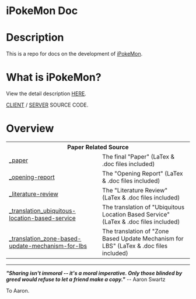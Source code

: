 iPokeMon Doc
============

# Description

This is a repo for docs on the development of [iPokeMon](http://dev.kjuly.com/iPokeMon).

# What is iPokeMon?

View the detail description [HERE](http://dev.kjuly.com/iPokeMon).

[CLIENT](https://github.com/Kjuly/iPokeMon) / [SERVER](https://github.com/Kjuly/iPokeMon-Server) SOURCE CODE.

# Overview

<table>
  <tr><th colspan="2" style="text-align:center;">Paper Related Source</th></tr>
  <tr>
    <td><a href="https://github.com/Kjuly/iPokeMon-Doc/tree/master/_paper">_paper</a></td>
    <td>The final "Paper" (LaTex & .doc files included)</td>
  </tr>
  <tr>
    <td><a href="https://github.com/Kjuly/iPokeMon-Doc/tree/master/_opening-report">_opening-report</a></td>
    <td>The "Opening Report" (LaTex & .doc files included)</td>
  </tr>
  <tr>
    <td><a href="https://github.com/Kjuly/iPokeMon-Doc/tree/master/_literature-review">_literature-review</a></td>
    <td>The "Literature Review" (LaTex & .doc files included)</td>
  </tr>
  <tr>
    <td><a href="https://github.com/Kjuly/iPokeMon-Doc/tree/master/_translation_ubiquitous-location-based-service">_translation_ubiquitous-location-based-service</a></td>
    <td>The translation of "Ubiquitous Location Based Service" (LaTex & .doc files included)</td>
  </tr>
  <tr>
    <td><a href="https://github.com/Kjuly/iPokeMon-Doc/tree/master/_translation_zone-based-update-mechanism-for-lbs">_translation_zone-based-update-mechanism-for-lbs</a></td>
    <td>The translation of "Zone Based Update Mechanism for LBS" (LaTex & .doc files included)</td>
  </tr>
</table>

---
___"Sharing isn't immoral -- it's a moral imperative. Only those blinded by greed would refuse to let a friend make a copy."___ -- Aaron Swartz

To Aaron.

